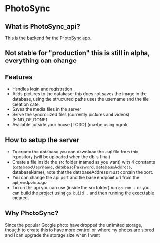 # PhotoSync
## What is PhotoSync_api?

This is the backend for the [PhotoSync app](https://github.com/leopi99/photoSync_app).

## Not stable for "production" this is still in alpha, everything can change

## Features

- Handles login and registration
- Adds pictures to the database; this does not saves the image in the database, using the structured paths uses the username and the file creation date.
- Saves the media files in the server
- Serve the syncronized files (currently pictures and videos) [KIND_OF_DONE]
- Available outside your house [TODO] (maybe using ngrok)

## How to setup the server

- To create the database you can download the .sql file from this repository (will be uploaded when the db is final)
- Create a file inside the src folder (named as you want) with 4 constants (databaseUsername, databasePassword, databaseAddress, databaseName), note that the databaseAddress must contain the port.
- You can change the api port and the base endpoint url from the api_endpoints.go
- To run the api you can use (inside the src folder) run `go run .` or you can build the project using `go build .` and then running the executable created.

## Why PhotoSync?
Since the popular Google photo have dropped the unlimited storage, I thougth to create this to have more control on where my photos are stored and I can upgrade the storage size when I want 
